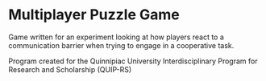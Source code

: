 Multiplayer Puzzle Game
=======================
Game written for an experiment looking at how players react to a communication barrier when trying to engage in a cooperative task.

Program created for the Quinnipiac University Interdisciplinary Program for Research and Scholarship (QUIP-RS)
